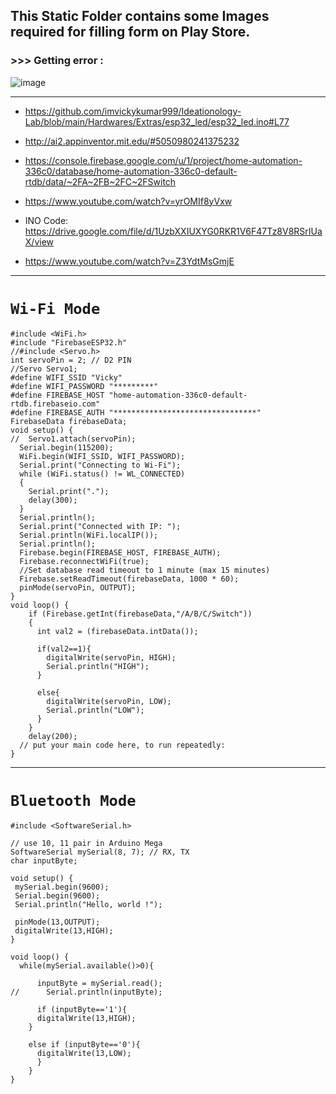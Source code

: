 ## This Static Folder contains some Images required for filling form on Play Store.

### >>> Getting error :
![image](https://user-images.githubusercontent.com/50515418/202521001-847bafbe-3289-46fa-a7f0-f70d604308e9.png)

-------------------------------------

- https://github.com/imvickykumar999/Ideationology-Lab/blob/main/Hardwares/Extras/esp32_led/esp32_led.ino#L77
- http://ai2.appinventor.mit.edu/#5050980241375232

- https://console.firebase.google.com/u/1/project/home-automation-336c0/database/home-automation-336c0-default-rtdb/data/~2FA~2FB~2FC~2FSwitch
- https://www.youtube.com/watch?v=yrOMIf8yVxw

- INO Code: https://drive.google.com/file/d/1UzbXXIUXYG0RKR1V6F47Tz8V8RSrIUaX/view
- https://www.youtube.com/watch?v=Z3YdtMsGmjE

--------------------------------------------

# `Wi-Fi Mode`

    #include <WiFi.h>
    #include "FirebaseESP32.h"
    //#include <Servo.h>
    int servoPin = 2; // D2 PIN
    //Servo Servo1;
    #define WIFI_SSID "Vicky"
    #define WIFI_PASSWORD "*********"
    #define FIREBASE_HOST "home-automation-336c0-default-rtdb.firebaseio.com"
    #define FIREBASE_AUTH "********************************"
    FirebaseData firebaseData;
    void setup() {
    //  Servo1.attach(servoPin);
      Serial.begin(115200);
      WiFi.begin(WIFI_SSID, WIFI_PASSWORD);
      Serial.print("Connecting to Wi-Fi");
      while (WiFi.status() != WL_CONNECTED)
      {
        Serial.print(".");
        delay(300);
      }
      Serial.println();
      Serial.print("Connected with IP: ");
      Serial.println(WiFi.localIP());
      Serial.println();
      Firebase.begin(FIREBASE_HOST, FIREBASE_AUTH);
      Firebase.reconnectWiFi(true);
      //Set database read timeout to 1 minute (max 15 minutes)
      Firebase.setReadTimeout(firebaseData, 1000 * 60);
      pinMode(servoPin, OUTPUT);
    }
    void loop() {
        if (Firebase.getInt(firebaseData,"/A/B/C/Switch"))
        {
          int val2 = (firebaseData.intData());

          if(val2==1){
            digitalWrite(servoPin, HIGH);
            Serial.println("HIGH");
          }

          else{
            digitalWrite(servoPin, LOW);
            Serial.println("LOW");
          }
        }
        delay(200);
      // put your main code here, to run repeatedly:
    }

---------------------------------------

# `Bluetooth Mode`

    #include <SoftwareSerial.h>

    // use 10, 11 pair in Arduino Mega
    SoftwareSerial mySerial(8, 7); // RX, TX 
    char inputByte;

    void setup() {
     mySerial.begin(9600);
     Serial.begin(9600);
     Serial.println("Hello, world !");

     pinMode(13,OUTPUT);
     digitalWrite(13,HIGH);
    }

    void loop() {
      while(mySerial.available()>0){

          inputByte = mySerial.read();
    //      Serial.println(inputByte);

          if (inputByte=='1'){
          digitalWrite(13,HIGH);
        }

        else if (inputByte=='0'){
          digitalWrite(13,LOW);
          } 
        }
    }
